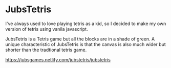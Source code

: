 # JubsTetris
I've always used to love playing tetris as a kid, so I decided to make my own version of tetris using vanila javascript.

JubsTetris is a Tetris game but all the blocks are in a shade of green. A unique characteristic of JubsTetris is that the canvas is also much wider but shorter than the tradtional tetris game.

https://jubsgames.netlify.com/jubstetris/jubstetris
